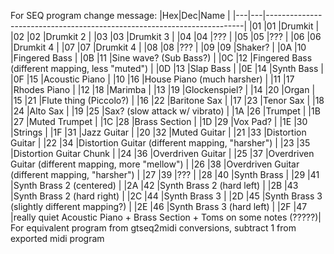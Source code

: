 For SEQ program change message:
|Hex|Dec|Name                                                                    |
|---|---|------------------------------------------------------------------------|
|01 |01 |Drumkit                                                                 |
|02 |02 |Drumkit 2                                                               |
|03 |03 |Drumkit 3                                                               |
|04 |04 |???                                                                     |
|05 |05 |???                                                                     |
|06 |06 |Drumkit 4                                                               |
|07 |07 |Drumkit 4                                                               |
|08 |08 |???                                                                     |
|09 |09 |Shaker?                                                                 |
|0A |10 |Fingered Bass                                                           |
|0B |11 |Sine wave? (Sub Bass?)                                                  |
|0C |12 |Fingered Bass (different mapping, less "muted")                         |
|0D |13 |Slap Bass                                                               |
|0E |14 |Synth Bass                                                              |
|0F |15 |Acoustic Piano                                                          |
|10 |16 |House Piano (much harsher)                                              |
|11 |17 |Rhodes Piano                                                            |
|12 |18 |Marimba                                                                 |
|13 |19 |Glockenspiel?                                                           |
|14 |20 |Organ                                                                   |
|15 |21 |Flute thing (Piccolo?)                                                  |
|16 |22 |Baritone Sax                                                            |
|17 |23 |Tenor Sax                                                               |
|18 |24 |Alto Sax                                                                |
|19 |25 |Sax? (slow attack w/ vibrato)                                           |
|1A |26 |Trumpet                                                                 |
|1B |27 |Muted Trumpet                                                           |
|1C |28 |Brass Section                                                           |
|1D |29 |Vox Pad?                                                                |
|1E |30 |Strings                                                                 |
|1F |31 |Jazz Guitar                                                             |
|20 |32 |Muted Guitar                                                            |
|21 |33 |Distortion Guitar                                                       |
|22 |34 |Distortion Guitar (different mapping, "harsher")                        |
|23 |35 |Distortion Guitar Chunk                                                 |
|24 |36 |Overdriven Guitar                                                       |
|25 |37 |Overdriven Guitar (different mapping, more "mellow")                    |
|26 |38 |Overdriven Guitar (different mapping, "harsher")                        |
|27 |39 |???                                                                     |
|28 |40 |Synth Brass                                                             |
|29 |41 |Synth Brass 2 (centered)                                                |
|2A |42 |Synth Brass 2 (hard left)                                               |
|2B |43 |Synth Brass 2 (hard right)                                              |
|2C |44 |Synth Brass 3                                                           |
|2D |45 |Synth Brass 3 (slightly different mapping?)                             |
|2E |46 |Synth Brass 3 (hard left)                                               |
|2F |47 |really quiet Acoustic Piano + Brass Section + Toms on some notes (?????)|
For equivalent program from gtseq2midi conversions, subtract 1 from exported midi program
